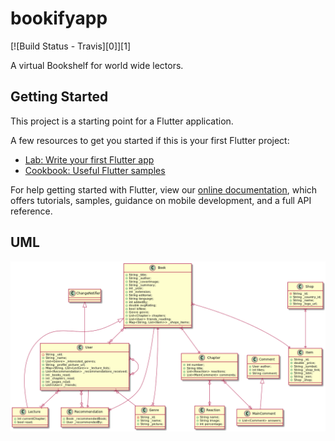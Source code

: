 # bookifyapp

[![Build Status - Travis][0]][1]

A virtual Bookshelf for world wide lectors.

## Getting Started

This project is a starting point for a Flutter application.

A few resources to get you started if this is your first Flutter project:

- [Lab: Write your first Flutter app](https://flutter.dev/docs/get-started/codelab)
- [Cookbook: Useful Flutter samples](https://flutter.dev/docs/cookbook)

For help getting started with Flutter, view our
[online documentation](https://flutter.dev/docs), which offers tutorials,
samples, guidance on mobile development, and a full API reference.

## UML
![Image of Yaktocat](https://github.com/Wayabook/BookifyMultiplatformApp/blob/master/UML.png)
